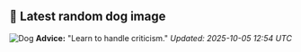 ## 🐶 Latest random dog image
![Dog](https://images.dog.ceo/breeds/keeshond/n02112350_9232.jpg)
**Advice:** "Learn to handle criticism."
*Updated: 2025-10-05 12:54 UTC*
